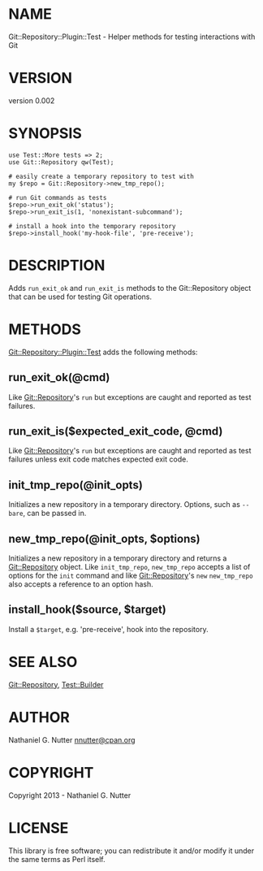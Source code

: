 # NAME

Git::Repository::Plugin::Test - Helper methods for testing interactions with Git

# VERSION

version 0.002

# SYNOPSIS

    use Test::More tests => 2;
    use Git::Repository qw(Test);

    # easily create a temporary repository to test with
    my $repo = Git::Repository->new_tmp_repo();

    # run Git commands as tests
    $repo->run_exit_ok('status');
    $repo->run_exit_is(1, 'nonexistant-subcommand');

    # install a hook into the temporary repository
    $repo->install_hook('my-hook-file', 'pre-receive');

# DESCRIPTION

Adds `run_exit_ok` and `run_exit_is` methods to the Git::Repository object
that can be used for testing Git operations.

# METHODS

[Git::Repository::Plugin::Test](https://metacpan.org/pod/Git::Repository::Plugin::Test) adds the
following methods:

## run\_exit\_ok(@cmd)

Like [Git::Repository](https://metacpan.org/pod/Git::Repository)'s `run` but exceptions are caught and
reported as test failures.

## run\_exit\_is($expected\_exit\_code, @cmd)

Like [Git::Repository](https://metacpan.org/pod/Git::Repository)'s `run` but exceptions are caught and
reported as test failures unless exit code matches expected exit code.

## init\_tmp\_repo(@init\_opts)

Initializes a new repository in a temporary directory.  Options, such as
`--bare`, can be passed in.

## new\_tmp\_repo(@init\_opts, $options)

Initializes a new repository in a temporary directory and returns a
[Git::Repository](https://metacpan.org/pod/Git::Repository) object.  Like `init_tmp_repo`,
`new_tmp_repo` accepts a list of options for the `init` command and like
[Git::Repository](https://metacpan.org/pod/Git::Repository)'s `new` `new_tmp_repo` also accepts a
reference to an option hash.

## install\_hook($source, $target)

Install a `$target`, e.g. 'pre-receive', hook into the repository.

# SEE ALSO

[Git::Repository](https://metacpan.org/pod/Git::Repository), [Test::Builder](https://metacpan.org/pod/Test::Builder)

# AUTHOR

Nathaniel G. Nutter <nnutter@cpan.org>

# COPYRIGHT

Copyright 2013 - Nathaniel G. Nutter

# LICENSE

This library is free software; you can redistribute it and/or modify
it under the same terms as Perl itself.
